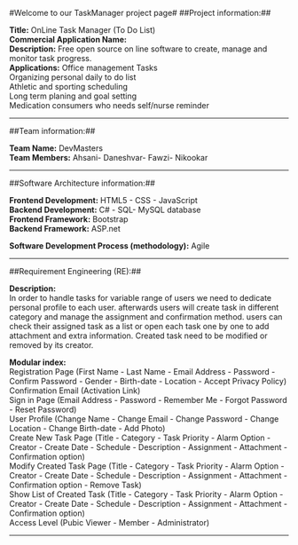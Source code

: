 #Welcome to our TaskManager project page#
##Project information:##

<b>Title:</b> OnLine Task Manager (To Do List)<br>
<b>Commercial Application Name:</b> <Coming soon><br>
<b>Description:</b> Free open source on line software to create, manage and monitor task progress.<br>
<b>Applications:</b> Office management Tasks<br>
		Organizing personal daily to do list<br>
		Athletic and sporting scheduling<br>
		Long term planing and goal setting<br>
		Medication consumers who needs self/nurse reminder<br>

-------------------------------------------------------
##Team information:##

<b>Team Name:</b> DevMasters<br>
<b>Team Members:</b> Ahsani- Daneshvar- Fawzi- Nikookar<br>

-------------------------------------------------------
##Software Architecture information:##

<b>Frontend Development:</b> HTML5 - CSS - JavaScript<br>
<b>Backend Development:</b> C# - SQL- MySQL database<br>
<b>Frontend Framework:</b> Bootstrap<br>
<b>Backend Framework:</b> ASP.net<br>

<b>Software Development Process (methodology):</b> Agile<br>

-------------------------------------------------------
##Requirement Engineering (RE):##

<b>Description:</b><br>
In order to handle tasks for variable range of users we need to dedicate personal profile to each user.
afterwards users will create task in different category and manage the assignment and confirmation method.
users can check their assigned task as a list or open each task one by one to add attachment and extra information.
Created task need to be modified or removed by its creator.

<b>Modular index:</b><br>
Registration Page (First Name - Last Name - Email Address - Password - Confirm Password - Gender - Birth-date - Location - Accept Privacy Policy)<br>
Confirmation Email (Activation Link)<br>
Sign in Page (Email Address - Password - Remember Me - Forgot Password - Reset Password)<br>
User Profile (Change Name - Change Email - Change Password - Change Location - Change Birth-date - Add Photo)<br>
Create New Task Page (Title - Category - Task Priority - Alarm Option - Creator - Create Date - Schedule - Description - Assignment - Attachment - Confirmation option)<br>
Modify Created Task Page (Title - Category - Task Priority - Alarm Option - Creator - Create Date - Schedule - Description - Assignment - Attachment - Confirmation option - Remove Task)<br>
Show List of Created Task (Title - Category - Task Priority - Alarm Option - Creator - Create Date - Schedule - Description - Assignment - Attachment - Confirmation option)<br>
Access Level (Pubic Viewer - Member - Administrator)<br>

-------------------------------------------------------


